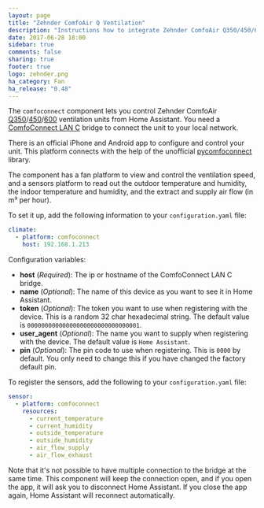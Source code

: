 ```yaml
---
layout: page
title: "Zehnder ComfoAir Q Ventilation"
description: "Instructions how to integrate Zehnder ComfoAir Q350/450/600 ventilation systems into Home Assistant."
date: 2017-06-28 18:00
sidebar: true
comments: false
sharing: true
footer: true
logo: zehnder.png
ha_category: Fan
ha_release: "0.48"
---
```


The `comfoconnect` component lets you control Zehnder ComfoAir [Q350](http://www.international.zehnder-systems.com/products-and-systems/comfosystems/zehnder-comfoair-q350-st)/[450](http://www.international.zehnder-systems.com/products-and-systems/comfosystems/zehnder-comfoair-q450-st)/[600](http://www.international.zehnder-systems.com/products-and-systems/comfosystems/zehnder-comfoair-q600-st)
ventilation units from Home Assistant. You need a [ComfoConnect LAN C](http://www.zehnder.co.uk/products-and-systems/comfortable-indoor-ventilation/ms-comfoair-q/ideal-control#node-21233)
bridge to connect the unit to your local network.

There is an official iPhone and Android app to configure and control your unit. This platform connects with the help of
the unofficial [pycomfoconnect](https://github.com/michaelarnauts/comfoconnect) library.

The component has a fan platform to view and control the ventilation speed, and a sensors platform to read out the outdoor temperature and humidity, the indoor temperature and humidity, and the extract and supply air flow (in m³ per hour).

To set it up, add the following information to your `configuration.yaml` file:

```yaml
climate:
  - platform: comfoconnect
    host: 192.168.1.213
```

Configuration variables:

- **host** (*Required*): The ip or hostname of the ComfoConnect LAN C bridge.
- **name** (*Optional*): The name of this device as you want to see it in Home Assistant.
- **token** (*Optional*): The token you want to use when registering with the device. This is a random 32 char hexadecimal string. The default value is `00000000000000000000000000000001`.
- **user_agent** (*Optional*): The name you want to supply when registering with the device. The default value is `Home Assistant`.
- **pin** (*Optional*): The pin code to use when registering. This is `0000` by default. You only need to change this if you have changed the factory default pin.

To register the sensors, add the following to your `configuration.yaml` file:

```yaml
sensor:
  - platform: comfoconnect
    resources:
      - current_temperature
      - current_humidity
      - outside_temperature
      - outside_humidity
      - air_flow_supply
      - air_flow_exhaust
```

<p class='note'>
Note that it's not possible to have multiple connection to the bridge at the same time. This component will keep the connection open, and if you open the app, it will ask you to disconnect Home Assistant. If you close the app again, Home Assistant will reconnect automatically.
</p>
